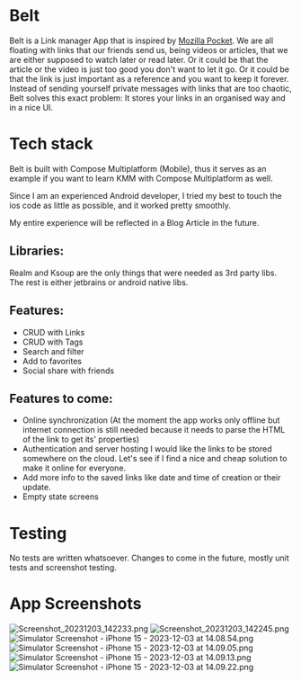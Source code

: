 # Belt

Belt is a Link manager App that is inspired
by [Mozilla Pocket](https://www.mozilla.org/en-US/firefox/pocket/).
We are all floating with links that our friends send us, being videos or articles, that we are
either supposed to watch later or read later. Or it could be that the article or the video is just
too good you don't want to let it go. Or it could be that the link is just important as a reference
and you want to keep it forever. Instead of sending yourself private messages with links that are
too chaotic, Belt solves this exact problem: It stores your links in an organised way and in a nice
UI.

# Tech stack

Belt is built with Compose Multiplatform (Mobile), thus it serves as an example if you want to learn
KMM with Compose Multiplatform as well.

Since I am an experienced Android developer, I tried my best to touch the ios code as little as
possible, and it worked pretty smoothly.

My entire experience will be reflected in a Blog Article in the future.

## Libraries:
Realm and Ksoup are the only things that were needed as 3rd party libs. The rest is either jetbrains
or android native libs.

## Features:

- CRUD with Links
- CRUD with Tags
- Search and filter
- Add to favorites
- Social share with friends

## Features to come:

- Online synchronization (At the moment the app works only offline but internet connection is still
  needed because it needs to parse the HTML of the link to get its' properties)
- Authentication and server hosting
  I would like the links to be stored somewhere on the cloud. Let's see if I find a nice and cheap
  solution to make it online for everyone.
- Add more info to the saved links like date and time of creation or their update.
- Empty state screens

# Testing
No tests are written whatsoever. Changes to come in the future, mostly unit tests and screenshot 
testing.

# App Screenshots

![Screenshot_20231203_142233.png](Screenshot_20231203_142233.png)
![Screenshot_20231203_142245.png](Screenshot_20231203_142245.png)
![Simulator Screenshot - iPhone 15 - 2023-12-03 at 14.08.54.png](Simulator%20Screenshot%20-%20iPhone%2015%20-%202023-12-03%20at%2014.08.54.png)
![Simulator Screenshot - iPhone 15 - 2023-12-03 at 14.09.05.png](Simulator%20Screenshot%20-%20iPhone%2015%20-%202023-12-03%20at%2014.09.05.png)
![Simulator Screenshot - iPhone 15 - 2023-12-03 at 14.09.13.png](Simulator%20Screenshot%20-%20iPhone%2015%20-%202023-12-03%20at%2014.09.13.png)
![Simulator Screenshot - iPhone 15 - 2023-12-03 at 14.09.22.png](Simulator%20Screenshot%20-%20iPhone%2015%20-%202023-12-03%20at%2014.09.22.png)